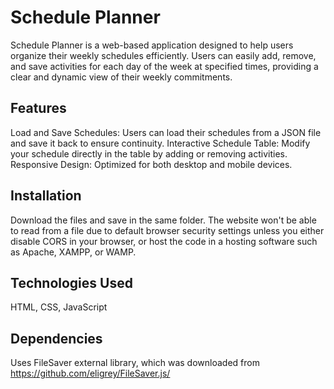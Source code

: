 # Schedule Planner

Schedule Planner is a web-based application designed to help users organize their weekly schedules efficiently. Users can easily add, remove, and save activities for each day of the week at specified times, providing a clear and dynamic view of their weekly commitments.

## Features

Load and Save Schedules: Users can load their schedules from a JSON file and save it back to ensure continuity.
Interactive Schedule Table: Modify your schedule directly in the table by adding or removing activities.
Responsive Design: Optimized for both desktop and mobile devices.

## Installation

Download the files and save in the same folder. The website won't be able to read from a file due to default browser security settings unless you either disable CORS in your browser, or host the code in a hosting software such as Apache, XAMPP, or WAMP.

## Technologies Used

HTML, CSS, JavaScript

## Dependencies

Uses FileSaver external library, which was downloaded from https://github.com/eligrey/FileSaver.js/
